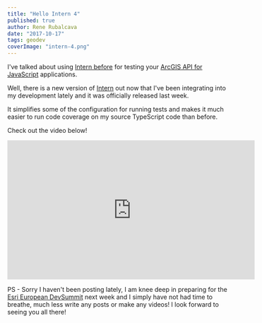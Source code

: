 ```yaml
---
title: "Hello Intern 4"
published: true
author: Rene Rubalcava
date: "2017-10-17"
tags: geodev
coverImage: "intern-4.png"
---
```


I've talked about using [Intern before](http://odoe.net/blog/using-intern-arcgis-api-javascript/) for testing your [ArcGIS API for JavaScript](https://developers.arcgis.com/javascript/) applications.

Well, there is a new version of [Intern](https://theintern.io/) out now that I've been integrating into my development lately and it was officially released last week.

It simplifies some of the configuration for running tests and makes it much easier to run code coverage on my source TypeScript code than before.

Check out the video below!

<iframe width="560" height="315" src="https://www.youtube.com/embed/B8wcNYGi4vg" frameborder="0" allowfullscreen></iframe>

PS - Sorry I haven't been posting lately, I am knee deep in preparing for the [Esri European DevSummit](http://www.esri.com/events/devsummit-europe) next week and I simply have not had time to breathe, much less write any posts or make any videos! I look forward to seeing you all there!
